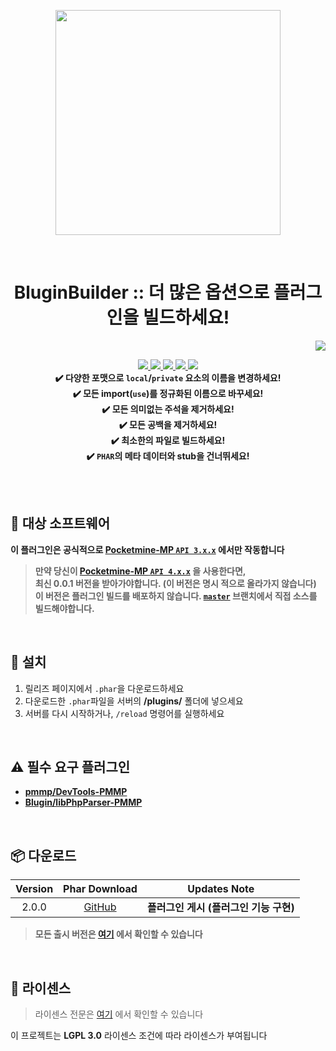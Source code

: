 <p align="center"> <img src="https://ghcdn.rawgit.org/Blugin/BluginBuilder-PMMP/master/icon.png" width="360"> </p>
<br> <h1 align="center"> BluginBuilder :: 더 많은 옵션으로 플러그인을 빌드하세요! </h1>
<p align="right">  
  <a href="https://github.com/Blugin/BluginBuilder-PMMP/blob/master/README.md">  
    <img src="https://img.shields.io/static/v1?label=read%20in&message=English&color=success">
  </a>  
</p>  
<p align="center">  
  <a href="https://poggit.pmmp.io/ci/Blugin/BluginBuilder-PMMP/BluginBuilder">  
    <img src="https://poggit.pmmp.io/ci.shield/Blugin/BluginBuilder-PMMP/BluginBuilder?style=flat-square">  
  </a>  
  <a href="https://github.com/Blugin/BluginBuilder-PMMP/releases">  
    <img src="https://img.shields.io/github/release/Blugin/BluginBuilder-PMMP.svg?style=flat-square">  
  </a>  
  <a href="https://github.com/Blugin/BluginBuilder-PMMP/releases">  
    <img src="https://img.shields.io/github/downloads/Blugin/BluginBuilder-PMMP/total.svg?style=flat-square">  
  </a>  
  </a>  
  <a href="https://github.com/Blugin/BluginBuilder-PMMP/blob/master/LICENSE">  
    <img src="https://img.shields.io/github/license/Blugin/BluginBuilder-PMMP.svg?style=flat-square">  
  </a>  
  <a href="http://hits.dwyl.com/Blugin/BluginBuilder-PMMP">  
    <img src="http://hits.dwyl.com/Blugin/BluginBuilder-PMMP.svg"> 
  </a>  
  <strong>
  <br> ✔️ 다양한 포맷으로 <code>local</code>/<code>private</code> 요소의 이름을 변경하세요!
  <br> ✔️ 모든 import(<code>use</code>)를 정규화된 이름으로 바꾸세요!
  <br> ✔️ 모든 의미없는 주석을 제거하세요!
  <br> ✔️ 모든 공백을 제거하세요!
  <br> ✔️ 최소한의 파일로 빌드하세요!
  <br> ✔️ <code>PHAR</code>의 메타 데이터와 stub을 건너뛰세요!
  </strong>
</p>  
  
<br>  
<br>  
  
## :file_folder: 대상 소프트웨어 
**이 플러그인은 공식적으로 [Pocketmine-MP `API 3.x.x`](https://github.com/pmmp/PocketMine-MP/tree/master) 에서만 작동합니다**
> **만약 당신이 [**Pocketmine-MP** `API 4.x.x`](https://github.com/pmmp/PocketMine-MP/tree/master) 을 사용한다면,**  
> **최신 0.0.1 버전을 받아가야합니다. (이 버전은 명시 적으로 올라가지 않습니다)**  
> **이 버전은 플러그인 빌드를 배포하지 않습니다. [`master`](https://github.com/Blugin/BluginBuilder-PMMP/tree/master) 브랜치에서 직접 소스를 빌드해야합니다.**
  
<br>  
  
## :wrench: 설치
1) 릴리즈 페이지에서 `.phar`을 다운로드하세요
2) 다운로드한 `.phar`파일을 서버의 **/plugins/** 폴더에 넣으세요  
3) 서버를 다시 시작하거나, `/reload` 명령어를 실행하세요    
  
<br>  
  
## :warning: 필수 요구 플러그인
- [**pmmp/DevTools-PMMP**](https://github.com/pmmp/DevTools)
- [**Blugin/libPhpParser-PMMP**](https://github.com/Blugin/libPhpParser-PMMP) 

<br>  
  
## :package: 다운로드  
  
| Version | Phar Download | Updates Note |  
| :-----: | :-----------: | :----------: |    
| 2.0.0 | [GitHub](https://github.com/Blugin/BluginBuilder-PMMP/releases/download/2.0.0/BluginBuilder_v2.0.0.phar) | **플러그인 게시 (플러그인 기능 구현)** |  
  
> **모든 출시 버전은 [여기](https://github.com/Blugin/BluginBuilder-PMMP/releases) 에서 확인할 수 있습니다**  
  
<br>  
  
## :memo: 라이센스 
> 라이센스 전문은 [여기](https://github.com/Blugin/BluginBuilder-PMMP/blob/master/LICENSE) 에서 확인할 수 있습니다  
  
이 프로젝트는 **LGPL 3.0** 라이센스 조건에 따라 라이센스가 부여됩니다